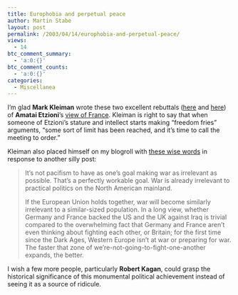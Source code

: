 ```yaml
---
title: Europhobia and perpetual peace
author: Martin Stabe
layout: post
permalink: /2003/04/14/europhobia-and-perpetual-peace/
views:
  - 14
btc_comment_summary:
  - 'a:0:{}'
btc_comment_counts:
  - 'a:0:{}'
categories:
  - Miscellanea
---
```

I&#8217;m glad **Mark Kleiman** wrote these two excellent rebuttals (<a href="http://markarkleiman.blogspot.com/2003_04_01_markarkleiman_archive.html#200088306" target="_top">here</a> and <a href="http://markarkleiman.blogspot.com/2003_04_01_markarkleiman_archive.html#200125141" target="_top">here</a>) of **Amatai Etzioni**&#8217;s <a href="http://www.amitai-notes.com/blog/archives/000035.html" target="_top">view of France</a>. Kleiman is right to say that when someone of Etzioni&#8217;s stature and intellect starts making &#8220;freedom fries&#8221; arguments, &#8220;some sort of limit has been reached, and it&#8217;s time to call the meeting to order.&#8221; 

Kleiman also placed himself on my blogroll with <a href="http://markarkleiman.blogspot.com/2003_04_01_markarkleiman_archive.html#200139586" target="_top">these wise words</a> in response to another silly post:  


> It&#8217;s not pacifism to have as one&#8217;s goal making war as irrelevant as possible. That&#8217;s a perfectly workable goal. War is already irrelevant to practical politics on the North American mainland. 
> 
> If the European Union holds together, war will become similarly irrelevant to a similar-sized population. In a long view, whether Germany and France backed the US and the UK against Iraq is trivial compared to the overwhelming fact that Germany and France aren&#8217;t even thinking about fighting each other, or Britain; for the first time since the Dark Ages, Western Europe isn&#8217;t at war or preparing for war. The faster that zone of we&#8217;re-not-going-to-fight-one-another expands, the better.

I wish a few more people, particularly **Robert Kagan**, could grasp the historical significance of this monumental political achievement instead of seeing it as a source of ridicule.